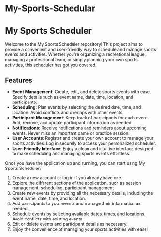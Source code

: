 # My-Sports-Schedular
# My Sports Scheduler

Welcome to the My Sports Scheduler repository! This project aims to provide a convenient and user-friendly way to schedule and manage sports events and activities. Whether you're organizing a recreational league, managing a professional team, or simply planning your own sports activities, this scheduler has got you covered.

## Features

- **Event Management**: Create, edit, and delete sports events with ease. Specify details such as event name, date, time, location, and participants.
- **Scheduling**: Plan events by selecting the desired date, time, and location. Avoid conflicts and overlaps with other events.
- **Participant Management**: Keep track of participants for each event. Add, remove, and update participant information as needed.
- **Notifications**: Receive notifications and reminders about upcoming events. Never miss an important game or practice session.
- **User Accounts**: Register and create your own account to manage your sports activities. Log in securely to access your personalized scheduler.
- **User-Friendly Interface**: Enjoy a clean and intuitive interface designed to make scheduling and managing sports events effortless.

Once you have the application up and running, you can start using My Sports Scheduler:

1. Create a new account or log in if you already have one.
2. Explore the different sections of the application, such as session management, scheduling, participant management
3. Create new events by providing all the necessary details, including the event name, date, time, and location.
4. Add participants to your events and manage their information as needed.
5. Schedule events by selecting available dates, times, and locations. Avoid conflicts with existing events.
7. Edit or delete events and participant details as necessary.
8. Enjoy the convenience of managing your sports activities with ease!

